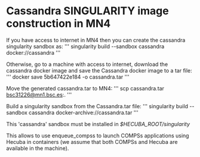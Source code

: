 Cassandra SINGULARITY image construction in MN4
===============================================

If you have access to internet in MN4 then you can create the cassandra singularity sandbox as:
'''
singularity build --sandbox cassandra docker://cassandra
'''

Otherwise, go to a machine with access to internet, download the cassandra docker image and
save the Cassandra docker image to a tar file:
'''
docker save 5b647422e184 -o cassandra.tar
'''

Move the generated cassandra.tar to MN4:
'''
scp cassandra.tar bsc31226@mn1.bsc.es:.
'''

Build a singularity sandbox from the Cassandra.tar file:
'''
singularity build --sandbox cassandra docker-archive://cassandra.tar
'''

This 'cassandra' sandbox must be installed in *$HECUBA_ROOT/singularity*

This allows to use enqueue\_compss to launch COMPSs applications using Hecuba in containers (we assume that both COMPSs and Hecuba are available in the machine).
